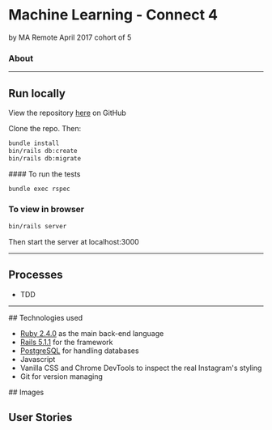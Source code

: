 # Machine Learning - Connect 4
by MA Remote April 2017 cohort of 5


### About

---

## Run locally
View the repository [here](https://github.com/pmuldoon86/machine-learning) on GitHub

Clone the repo. Then:

```bash
bundle install
bin/rails db:create
bin/rails db:migrate
```
#### To run the tests
```bash
bundle exec rspec
```

### To view in browser
```bash
bin/rails server
```
Then start the server at localhost:3000

---
## Processes
* TDD

---
## Technologies used

* [Ruby 2.4.0](https://www.ruby-lang.org/en/) as the main back-end language
* [Rails 5.1.1](http://rubyonrails.org/) for the framework
* [PostgreSQL](https://www.postgresql.org/) for handling databases
* Javascript
* Vanilla CSS and Chrome DevTools to inspect the real Instagram's styling
* Git for version managing

## Images

## User Stories
